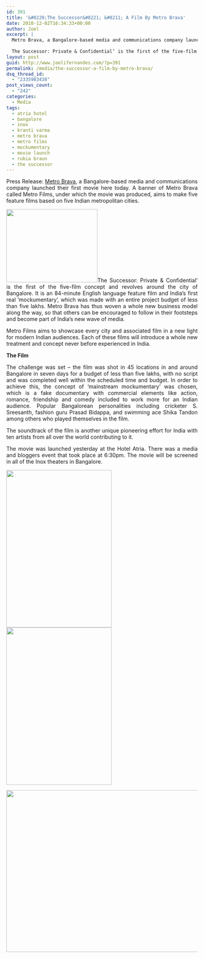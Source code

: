 ```yaml
---
id: 391
title: '&#8220;The Successor&#8221; &#8211; A Film By Metro Brava'
date: 2010-12-02T16:34:33+00:00
author: Joel
excerpt: |
  Metro Brava, a Bangalore-based media and communications company launched their first movie here today. A banner of Metro Brava called Metro Films, under which the movie was produced, aims to make five feature films based on five Indian metropolitan cities.
  
  The Successor: Private & Confidential’ is the first of the five-film concept and revolves around the city of Bangalore. It is an 84-minute English language feature film and India’s first real ‘mockumentary’, which was made with an entire project budget of less than five lakhs. Metro Brava has thus woven a whole new business model along the way, so that others can be encouraged to follow in their footsteps and become part of India’s new wave of media.
layout: post
guid: http://www.joelifernandes.com/?p=391
permalink: /media/the-successor-a-film-by-metro-brava/
dsq_thread_id:
  - "2335983438"
post_views_count:
  - "242"
categories:
  - Media
tags:
  - atria hotel
  - bangalore
  - inox
  - kranti varma
  - metro brava
  - metro films
  - mockumentary
  - movie launch
  - rubia braun
  - the successor
---
```

<div id="_mcePaste" style="text-align: justify;">
  <p class="MsoNormal" style="text-align: justify;">
    Press Release: <a href="http://metrobrava.com/" target="_blank">Metro Brava</a>, a Bangalore-based media and communications company launched their first movie here today. A banner of Metro Brava called Metro Films, under which the movie was produced, aims to make five feature films based on five Indian metropolitan cities.
  </p>
  
  <p class="MsoNormal" style="text-align: justify;">
    <a href="http://www.technobitez.com/wp-content/uploads/2010/12/metro-brava-logo.gif"><img class="size-full wp-image-454 alignleft" style="border: 0px initial initial;" title="metro-brava-logo" src="http://www.technobitez.com/wp-content/uploads/2010/12/metro-brava-logo.gif" alt="" width="240" height="193" /></a>The Successor: Private & Confidential’ is the first of the five-film concept and revolves around the city of Bangalore. It is an 84-minute English language feature film and India’s first real ‘mockumentary’, which was made with an entire project budget of less than five lakhs. Metro Brava has thus woven a whole new business model along the way, so that others can be encouraged to follow in their footsteps and become part of India’s new wave of media.
  </p>
  
  <p class="MsoNormal" style="text-align: justify;">
    Metro Films aims to showcase every city and associated film in a new light for modern Indian audiences. Each of these films will introduce a whole new treatment and concept never before experienced in India.
  </p>
  
  <p class="MsoNormal" style="text-align: justify;">
    <!--more-->
  </p>
  
  <p class="MsoNormal" style="text-align: justify;">
    <strong>The Film</strong>
  </p>
  
  <p class="MsoNormal" style="text-align: justify;">
    The challenge was set &#8211; the film was shot in 45 locations in and around Bangalore in seven days for a budget of less than five lakhs, with no script and was completed well within the scheduled time and budget. In order to achieve this, the concept of ‘mainstream mockumentary’ was chosen, which is a fake documentary with commercial elements like action, romance, friendship and comedy included to work more for an Indian audience. Popular Bangalorean personalities including cricketer S. Sreesanth, fashion guru Prasad Bidappa, and swimming ace Shika Tandon among others who played themselves in the film.
  </p>
  
  <p class="MsoNormal" style="text-align: justify;">
    The soundtrack of the film is another unique pioneering effort for India with ten artists from all over the world contributing to it.
  </p>
  
  <p class="MsoNormal" style="text-align: justify;">
    The movie was launched yesterday at the Hotel Atria. There was a media and bloggers event that took place at 6:30pm. The movie will be screened in all of the Inox theaters in Bangalore.
  </p>
  
  <p class="MsoNormal" style="text-align: justify;">
    <img class="alignnone size-full wp-image-456" title="Rubia-Braun" src="http://www.technobitez.com/wp-content/uploads/2010/12/Rubia-Braun.jpg" alt="" width="277" height="415" /> <img class="alignnone size-full wp-image-457" title="Kranti-Varma" src="http://www.technobitez.com/wp-content/uploads/2010/12/Kranti-Varma.jpg" alt="" width="277" height="415" />
  </p>
  
  <p class="MsoNormal" style="text-align: justify;">
    <img class="alignnone size-full wp-image-458" title="Rubia-and-Kranti-event" src="http://www.technobitez.com/wp-content/uploads/2010/12/Rubia-and-Kranti-event.jpg" alt="" width="640" height="427" />
  </p>
</div>
